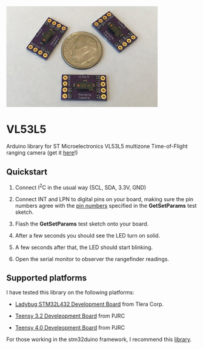 <a href="https://www.tindie.com/products/onehorse/vl53l5cx-ranging-camera/">
<img src="media/vl53l5.jpg" width=400>
</a>

# VL53L5
Arduino library for ST Microelectronics VL53L5 multizone Time-of-Flight ranging camera
(get it [here](https://www.tindie.com/products/onehorse/vl53l5cx-ranging-camera/)!)

## Quickstart

1. Connect I<sup>2</sup>C in the usual way (SCL, SDA, 3.3V, GND)

2. Connect INT and LPN to digital pins on your board, making sure the pin
numbers agree with the [pin numbers](https://github.com/simondlevy/VL53L5/blob/main/examples/GetSetParams/GetSetParams.ino#L14-L15) specified in the 
<b>GetSetParams</b> test sketch.

3. Flash the <b>GetSetParams</b> test sketch onto your board.

4. After a few seconds you should see the LED turn on solid.

5. A few seconds after that, the LED should start blinking.  

6. Open the serial monitor to observer the rangefinder readings.

## Supported platforms

I have tested this library on the following platforms:

* [Ladybug STM32L432 Development Board](https://www.tindie.com/products/TleraCorp/ladybug-stm32l432-development-board/) from Tlera Corp.

* [Teensy 3.2 Develeopment Board](https://www.pjrc.com/store/teensy32.html) from PJRC

* [Teensy 4.0 Develeopment Board](https://www.pjrc.com/store/teensy40.html) from PJRC

For those working in the stm32duino framework, I recommend this [library](https://github.com/stm32duino/VL53L5CX).
